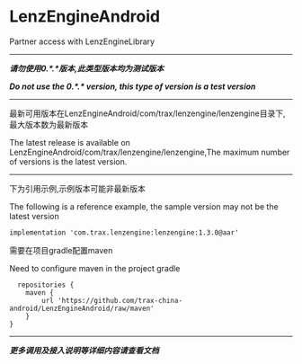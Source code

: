# LenzEngineAndroid
Partner access with LenzEngineLibrary


------------
***请勿使用0.\*.\*版本,此类型版本均为测试版本***

***Do not use the 0.\*.\* version, this type of version is a test version***


------------
最新可用版本在LenzEngineAndroid/com/trax/lenzengine/lenzengine目录下,最大版本数为最新版本
 
 The latest release is available on LenzEngineAndroid/com/trax/lenzengine/lenzengine,The maximum number of versions is the latest version.


------------
下为引用示例,示例版本可能非最新版本
 
 The following is a reference example, the sample version may not be the latest version
	
    implementation 'com.trax.lenzengine:lenzengine:1.3.0@aar'
    
    
 需要在项目gradle配置maven
 
 Need to configure maven in the project gradle
 
      repositories {
        maven {
            url 'https://github.com/trax-china-android/LenzEngineAndroid/raw/maven'
        }
    }
    
    
------------
***更多调用及接入说明等详细内容请查看文档***
